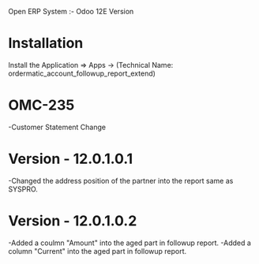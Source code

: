 Open ERP System :- Odoo 12E Version 

Installation 
============
Install the Application => Apps ->  (Technical Name: ordermatic_account_followup_report_extend)

OMC-235
====================
-Customer Statement Change

Version - 12.0.1.0.1
=====================
-Changed the address position of the partner into the report same as SYSPRO.

Version - 12.0.1.0.2
====================
-Added a coulmn "Amount" into the aged part in followup report.
-Added a column "Current" into the aged part in followup report.
